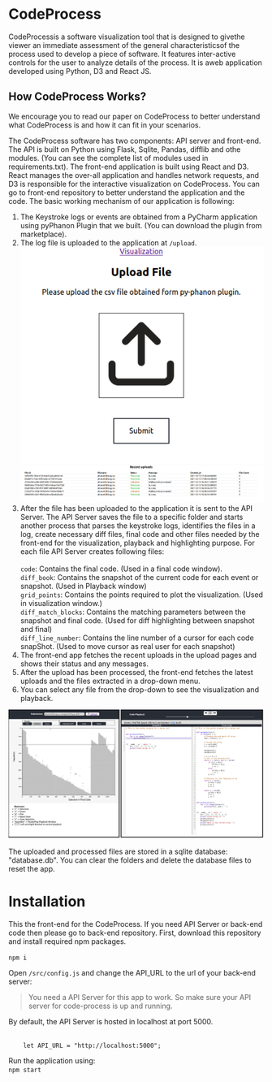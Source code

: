 <h1>CodeProcess</h1>
<p>
CodeProcessis a software visualization tool that is designed to givethe viewer an immediate assessment of the general characteristicsof the process used to develop a piece of software. It features inter-active controls for the user to analyze details of the process. It is aweb application developed using Python, D3 and React JS.
</p>

## How CodeProcess Works?

We encourage you to read our paper on CodeProcess to better understand what CodeProcess is and how it can fit in your scenarios. 

The CodeProcess software has two components: API server and front-end. The API is built on Python using Flask, Sqlite, Pandas, difflib and othe modules. 
(You can see the complete list of modules used in requirements.txt). The front-end application is built using React and D3. React manages the over-all 
application and handles network requests, and D3 is responsible for the interactive visualization on CodeProcess. You can go to front-end repository to 
better understand the application and the code. The basic working mechanism of our application is following:
 
1. The Keystroke logs or events are obtained from a PyCharm application using pyPhanon Plugin that we built. (You can download the plugin from marketplace).
2. The log file is uploaded to the application at ``/upload``.
    ![upload](img/upload.png?raw=true "Upload")
    ![recent-upload](img/recent-uploads.png?raw=true "Recent Upload")
3. After the file has been uploaded to the application it is sent to the API Server. The API Server saves the file to a specific folder and starts another
      process that parses the keystroke logs, identifies the files in a log, create necessary diff files, final code and other files needed by the front-end for
       the visualization, playback and highlighting purpose. For each file API Server creates following files: <br/><br/>
           ``code``:  Contains the final code. (Used in a final code window). <br/>
           ``diff_book``: Contains the snapshot of the current code for each event or snapshot. (Used in Playback window)<br/>
           ``grid_points``: Contains the points required to plot the visualization. (Used in visualization window.)<br/>
           ``diff_match_blocks``: Contains the matching parameters between the snapshot and final code.
                                 (Used for diff highlighting between snapshot and final) <br/>
              ``diff_line_number``: Contains the line number of a cursor for each code snapShot. (Used to move cursor as real user for each snapshot) <br/>
4. The front-end app fetches the recent uploads in the upload pages and shows their status and any messages.
5. After the upload has been processed, the front-end fetches the latest uploads and the files extracted in a drop-down menu.
6. You can select any file from the drop-down to see the visualization and playback.

![CodeProcess](img/visualization.png?raw=true "CodeProcess")

The uploaded and processed files are stored in a sqlite database: "database.db". You can clear the folders and delete the database files to reset the app.

Installation
============
This the front-end for the CodeProcess. If you need API Server or back-end code then please go to back-end repository.
First, download this repository and install required npm packages. <br/>

<code>npm i</code>

Open ``/src/config.js`` and change the API_URL to the url of your back-end server:
> You need a API Server for this app to work. So make sure your API server for code-process is up and running.

By default, the API Server is hosted in localhost at port 5000.
<pre><code>
    let API_URL = "http://localhost:5000";
</code></pre>

Run the application using: <br/>
<code>npm start</code>



